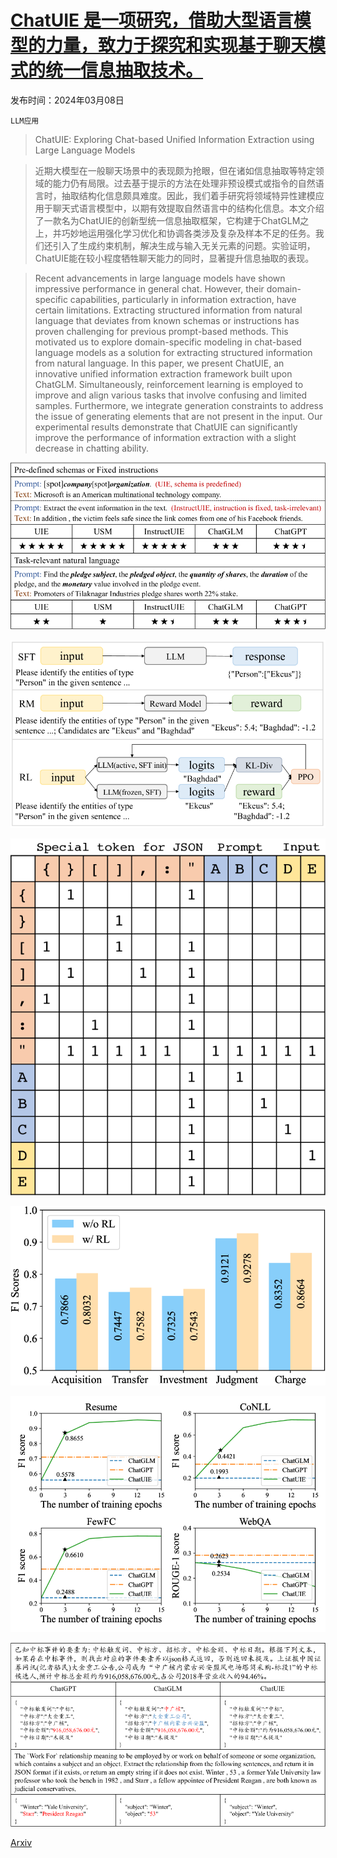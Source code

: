 # [ChatUIE 是一项研究，借助大型语言模型的力量，致力于探究和实现基于聊天模式的统一信息抽取技术。](https://arxiv.org/abs/2403.05132)

发布时间：2024年03月08日

`LLM应用`

> ChatUIE: Exploring Chat-based Unified Information Extraction using Large Language Models

> 近期大模型在一般聊天场景中的表现颇为抢眼，但在诸如信息抽取等特定领域的能力仍有局限。过去基于提示的方法在处理非预设模式或指令的自然语言时，抽取结构化信息颇具难度。因此，我们着手研究将领域特异性建模应用于聊天式语言模型中，以期有效提取自然语言中的结构化信息。本文介绍了一款名为ChatUIE的创新型统一信息抽取框架，它构建于ChatGLM之上，并巧妙地运用强化学习优化和协调各类涉及复杂及样本不足的任务。我们还引入了生成约束机制，解决生成与输入无关元素的问题。实验证明，ChatUIE能在较小程度牺牲聊天能力的同时，显著提升信息抽取的表现。

> Recent advancements in large language models have shown impressive performance in general chat. However, their domain-specific capabilities, particularly in information extraction, have certain limitations. Extracting structured information from natural language that deviates from known schemas or instructions has proven challenging for previous prompt-based methods. This motivated us to explore domain-specific modeling in chat-based language models as a solution for extracting structured information from natural language. In this paper, we present ChatUIE, an innovative unified information extraction framework built upon ChatGLM. Simultaneously, reinforcement learning is employed to improve and align various tasks that involve confusing and limited samples. Furthermore, we integrate generation constraints to address the issue of generating elements that are not present in the input. Our experimental results demonstrate that ChatUIE can significantly improve the performance of information extraction with a slight decrease in chatting ability.

![ChatUIE 是一项研究，借助大型语言模型的力量，致力于探究和实现基于聊天模式的统一信息抽取技术。](../../../paper_images/2403.05132/x1.png)

![ChatUIE 是一项研究，借助大型语言模型的力量，致力于探究和实现基于聊天模式的统一信息抽取技术。](../../../paper_images/2403.05132/x2.png)

![ChatUIE 是一项研究，借助大型语言模型的力量，致力于探究和实现基于聊天模式的统一信息抽取技术。](../../../paper_images/2403.05132/x3.png)

![ChatUIE 是一项研究，借助大型语言模型的力量，致力于探究和实现基于聊天模式的统一信息抽取技术。](../../../paper_images/2403.05132/x4.png)

![ChatUIE 是一项研究，借助大型语言模型的力量，致力于探究和实现基于聊天模式的统一信息抽取技术。](../../../paper_images/2403.05132/x5.png)

![ChatUIE 是一项研究，借助大型语言模型的力量，致力于探究和实现基于聊天模式的统一信息抽取技术。](../../../paper_images/2403.05132/x6.png)

[Arxiv](https://arxiv.org/abs/2403.05132)